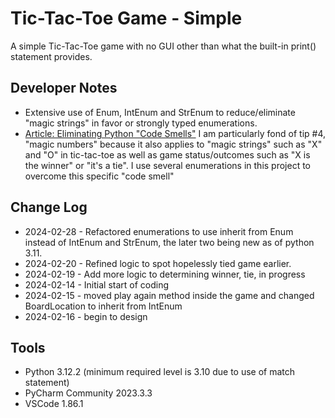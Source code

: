# Tic-Tac-Toe Game - Simple
A simple Tic-Tac-Toe game with no GUI other than what the built-in print() statement provides.

## Developer Notes
* Extensive use of Enum, IntEnum and StrEnum to reduce/eliminate "magic strings" in favor or strongly typed enumerations. 
* [Article: Eliminating Python "Code Smells"](https://www.arjancodes.com/blog/best-practices-for-eliminating-python-code-smells)
  I am particularly fond of tip #4, "magic numbers" because it also applies to "magic strings" 
  such as "X" and "O" in tic-tac-toe as well as game status/outcomes such as
  "X is the winner" or "it's a tie".
  I use several enumerations in this project to overcome this specific "code smell"
## Change Log
* 2024-02-28 - Refactored enumerations to use inherit from Enum instead of IntEnum and StrEnum, the later two being
new as of python 3.11.
* 2024-02-20 - Refined logic to spot hopelessly tied game earlier.
* 2024-02-19 - Add more logic to determining winner, tie, in progress
* 2024-02-14 - Initial start of coding
* 2024-02-15 - moved play again method inside the game and changed BoardLocation to inherit from IntEnum
* 2024-02-16 - begin to design
## Tools
* Python 3.12.2 (minimum required level is 3.10 due to use of match statement)
* PyCharm Community 2023.3.3
* VSCode 1.86.1